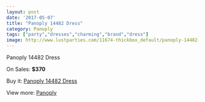 ```yaml
---
layout: post
date: '2017-05-07'
title: "Panoply 14482 Dress"
category: Panoply
tags: ["party","dresses","charming","brand","dress"]
image: http://www.lustparties.com/11674-thickbox_default/panoply-14482-dress.jpg
---
```

Panoply 14482 Dress

On Sales: **$370**
<a href="https://www.lustparties.com/en/panoply/4208-panoply-14482-dress.html"><amp-img layout="responsive" width="600" height="600" src="//www.lustparties.com/11674-thickbox_default/panoply-14482-dress.jpg" alt="Panoply 14482 Dress 0" /></a>
<a href="https://www.lustparties.com/en/panoply/4208-panoply-14482-dress.html"><amp-img layout="responsive" width="600" height="600" src="//www.lustparties.com/11675-thickbox_default/panoply-14482-dress.jpg" alt="Panoply 14482 Dress 1" /></a>

Buy it: [Panoply 14482 Dress](https://www.lustparties.com/en/panoply/4208-panoply-14482-dress.html "Panoply 14482 Dress")

View more: [Panoply](https://www.lustparties.com/en/21-panoply "Panoply")